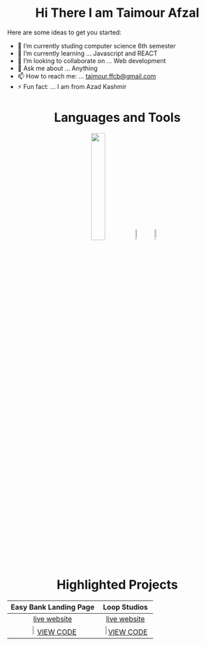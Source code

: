 
<h1 align="center">
 Hi There I am Taimour Afzal 
</h1>

Here are some ideas to get you started:

- 🔭 I’m currently studing computer science 6th semester 
- 🌱 I’m currently learning ... Javascript and REACT
- 👯 I’m looking to collaborate on ... Web development
- 💬 Ask me about ... Anything 
- 📫 How to reach me: ... taimour.ffcb@gmail.com
- ⚡ Fun fact: ... I am from Azad Kashmir

<h1 align="center">
Languages and Tools 
</h1>

<p align="center">
<img class="center" width="25%" height="25%" src="https://www.freepnglogos.com/uploads/html5-logo-png/html5-logo-devextreme-multi-purpose-controls-html-javascript-3.png"> </img> <img width="8%" height="8%" src="https://brandslogos.com/wp-content/uploads/images/c-logo-black-and-white.png"> </img>
 <img width="8%" height="8%" src="https://brandslogos.com/wp-content/uploads/images/c-logo-1.png"> </img>

</p>

<h1 align="center">
Highlighted Projects 
</h1>

| Easy Bank Landing Page                               | Loop Studios  | 
|:-------------:                                       |:-------------:| 
| [live website](https://easybanktaimour.netlify.app/) |[live website](https://loopstudiotaimour.netlify.app/) | 
| <img width="10%" height="10%" src="https://encrypted-tbn0.gstatic.com/images?q=tbn:ANd9GcQZWM9na5PcnybjMC5TB08Hm 0OKJt62f5dF14zPa14oqKJQpd6fIshZSYknt7fhUnr9q8&usqp=CAU"></img>[VIEW CODE](https://github.com/taimourz/Web-Development/tree/master/Projects/1%20Easy%20Bank%20Landing%20Page)|<img width="10%" height="10%" src="https://encrypted-tbn0.gstatic.com/images?q=tbn:ANd9GcQZWM9na5PcnybjMC5TB08Hm-0OKJt62f5dF14zPa14oqKJQpd6fIshZSYknt7fhUnr9q8&usqp=CAU">[VIEW CODE](https://github.com/taimourz/Web-Development/tree/master/Projects/12%20Loop%20Studios)| 


